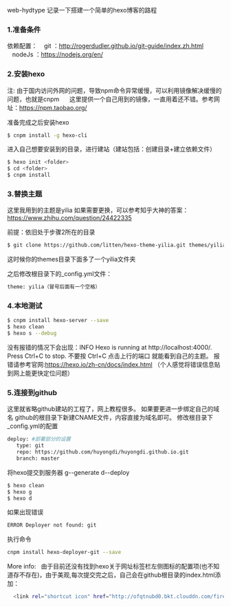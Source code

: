 web-hydtype
记录一下搭建一个简单的hexo博客的路程

### 1.准备条件
依赖配置：
&nbsp;&nbsp;&nbsp;git ：http://rogerdudler.github.io/git-guide/index.zh.html
&nbsp;&nbsp;&nbsp;nodeJs ：https://nodejs.org/en/

<!--More-->

### 2.安装hexo
注: 由于国内访问外网的问题，导致npm命令异常缓慢，可以利用镜像解决缓慢的问题，也就是cnpm
&nbsp; &nbsp; &nbsp;这里提供一个自己用到的镜像，一直用着还不错。参考网址：https://npm.taobao.org/

准备完成之后安装hexo
``` bash
$ cnpm install -g hexo-cli
```
进入自己想要安装到的目录，进行建站（建站包括：创建目录+建立依赖文件）
``` bash
$ hexo init <folder>
$ cd <folder>
$ cnpm install
```

### 3.替换主题
这里我用到的主题是yilia
如果需要更换，可以参考知乎大神的答案：https://www.zhihu.com/question/24422335

前提：依旧处于步骤2所在的目录
``` bash
$ git clone https://github.com/litten/hexo-theme-yilia.git themes/yilia
```
这时候你的themes目录下面多了一个yilia文件夹


之后修改根目录下的_config.yml文件：
``` bash
theme: yilia（冒号后面有一个空格）
```

### 4.本地测试
``` bash
$ cnpm install hexo-server --save
$ hexo clean
$ hexo s --debug
```
没有报错的情况下会出现：INFO  Hexo is running at http://localhost:4000/. Press Ctrl+C to stop.
不要按 Ctrl+C 点击上行的端口 就能看到自己的主题。
报错请参考官网:https://hexo.io/zh-cn/docs/index.html （个人感觉将错误信息贴到网上能更快定位问题）

### 5.连接到github
这里就省略github建站的工程了，网上教程很多。
如果要更进一步绑定自己的域名 github的根目录下新建CNAME文件，内容直接为域名即可。
修改根目录下_config.yml的配置
``` bash
deploy: #部署部分的设置
   type: git
   repo: https://github.com/huyongdi/huyongdi.github.io.git
   branch: master
```
将hexo提交到服务器
g--generate
d--deploy
``` bash
$ hexo clean
$ hexo g
$ hexo d
```
如果出现错误
``` bash
ERROR Deployer not found: git
```
执行命令
``` bash
cnpm install hexo-deployer-git --save
```

More info:
&nbsp;&nbsp;由于目前还没有找到hexo关于网址标签栏左侧图标的配置项(也不知道存不存在)，由于美观,每次提交完之后，自己会在github根目录的index.html添加：

``` bash
  <link rel="shortcut icon" href="http://ofqtnubd0.bkt.clouddn.com/fire.png" type="image/x-icon">
```
